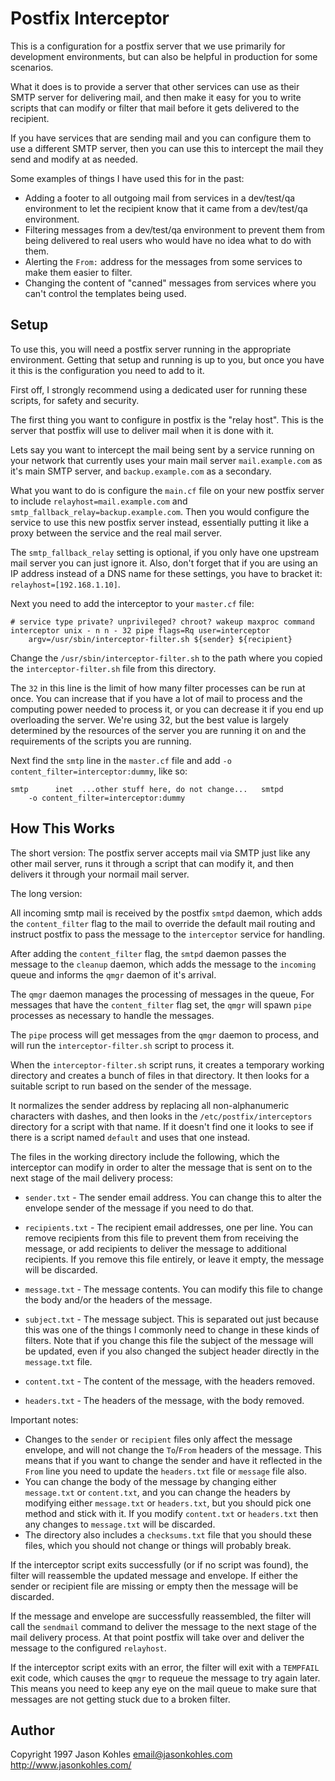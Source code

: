 # Postfix Interceptor #

This is a configuration for a postfix server that we use primarily for
development environments, but can also be helpful in production for
some scenarios.

What it does is to provide a server that other services can use as
their SMTP server for delivering mail, and then make it easy for you
to write scripts that can modify or filter that mail before it gets
delivered to the recipient.

If you have services that are sending mail and you can configure them
to use a different SMTP server, then you can use this to intercept the
mail they send and modify at as needed.

Some examples of things I have used this for in the past:

 * Adding a footer to all outgoing mail from services in a dev/test/qa
   environment to let the recipient know that it came from a dev/test/qa
   environment.
 * Filtering messages from a dev/test/qa environment to prevent them
   from being delivered to real users who would have no idea what to
   do with them.
 * Alerting the `From:` address for the messages from some services to
   make them easier to filter.
 * Changing the content of "canned" messages from services where you
   can't control the templates being used.

## Setup ##

To use this, you will need a postfix server running in the appropriate
environment. Getting that setup and running is up to you, but once you
have it this is the configuration you need to add to it.

First off, I strongly recommend using a dedicated user for running
these scripts, for safety and security.

The first thing you want to configure in postfix is the "relay host".
This is the server that postfix will use to deliver mail when it is
done with it.

Lets say you want to intercept the mail being sent by a service
running on your network that currently uses your main mail server
`mail.example.com` as it's main SMTP server, and `backup.example.com`
as a secondary.

What you want to do is configure the `main.cf` file on your new
postfix server to include `relayhost=mail.example.com` and
`smtp_fallback_relay=backup.example.com`. Then you would configure the
service to use this new postfix server instead, essentially putting it
like a proxy between the service and the real mail server.

The `smtp_fallback_relay` setting is optional, if you only have one
upstream mail server you can just ignore it.  Also, don't forget that
if you are using an IP address instead of a DNS name for these
settings, you have to bracket it: `relayhost=[192.168.1.10]`.

Next you need to add the interceptor to your `master.cf` file:

```
# service type private? unprivileged? chroot? wakeup maxproc command
interceptor unix - n n - 32 pipe flags=Rq user=interceptor
    argv=/usr/sbin/interceptor-filter.sh ${sender} ${recipient}
```

Change the `/usr/sbin/interceptor-filter.sh` to the path where you
copied the `interceptor-filter.sh` file from this directory.

The `32` in this line is the limit of how many filter processes can
be run at once. You can increase that if you have a lot of mail to
process and the computing power needed to process it, or you can
decrease it if you end up overloading the server. We're using 32, but
the best value is largely determined by the resources of the server
you are running it on and the requirements of the scripts you are
running.

Next find the `smtp` line in the `master.cf` file and add
`-o content_filter=interceptor:dummy`, like so:

```
smtp      inet  ...other stuff here, do not change...   smtpd
    -o content_filter=interceptor:dummy
```

## How This Works ##

The short version: The postfix server accepts mail via SMTP just like
any other mail server, runs it through a script that can modify it,
and then delivers it through your normail mail server.

The long version:

All incoming smtp mail is received by the postfix `smtpd` daemon,
which adds the `content_filter` flag to the mail to override the
default mail routing and instruct postfix to pass the message to the
`interceptor` service for handling.

After adding the `content_filter` flag, the `smtpd` daemon passes the
message to the `cleanup` daemon, which adds the message to the
`incoming` queue and informs the `qmgr` daemon of it's arrival.

The `qmgr` daemon manages the processing of messages in the queue,
For messages that have the `content_filter` flag set, the `qmgr` will
spawn `pipe` processes as necessary to handle the messages.

The `pipe` process will get messages from the `qmgr` daemon to
process, and will run the `interceptor-filter.sh` script to
process it.

When the `interceptor-filter.sh` script runs, it creates a temporary
working directory and creates a bunch of files in that directory. It
then looks for a suitable script to run based on the sender of the
message.

It normalizes the sender address by replacing all non-alphanumeric
characters with dashes, and then looks in the
`/etc/postfix/interceptors` directory for a script with that name.
If it doesn't find one it looks to see if there is a script named
`default` and uses that one instead.

The files in the working directory include the following, which the
interceptor can modify in order to alter the message that is sent on
to the next stage of the mail delivery process:

 * `sender.txt` - The sender email address. You can change this to
   alter the envelope sender of the message if you need to do that.

 * `recipients.txt` - The recipient email addresses, one per line.
   You can remove recipients from this file to prevent them from
   receiving the message, or add recipients to deliver the message to
   additional recipients. If you remove this file entirely, or leave
   it empty, the message will be discarded.

 * `message.txt` - The message contents. You can modify this file
   to change the body and/or the headers of the message.

 * `subject.txt` - The message subject. This is separated out just
   because this was one of the things I commonly need to change in
   these kinds of filters. Note that if you change this file the
   subject of the message will be updated, even if you also changed
   the subject header directly in the `message.txt` file.

 * `content.txt` - The content of the message, with the headers
   removed.

 * `headers.txt` - The headers of the message, with the body removed.

Important notes:

 * Changes to the `sender` or `recipient` files only affect the
   message envelope, and will not change the `To`/`From` headers of
   the message. This means that if you want to change the sender and
   have it reflected in the `From` line you need to update the
   `headers.txt` file or `message` file also.
 * You can change the body of the message by changing either
   `message.txt` or `content.txt`, and you can change the headers by
   modifying either `message.txt` or `headers.txt`, but you should
   pick one method and stick with it.  If you modify `content.txt` or
   `headers.txt` then any changes to `message.txt` will be discarded.
 * The directory also includes a `checksums.txt` file that you should
   these files, which you should not change or things will probably
   break.

If the interceptor script exits successfully (or if no script was
found), the filter will reassemble the updated message and envelope.
If either the sender or recipient file are missing or empty then the
message will be discarded.

If the message and envelope are successfully reassembled, the filter
will call the `sendmail` command to deliver the message to the next
stage of the mail delivery process. At that point postfix will take
over and deliver the message to the configured `relayhost`.

If the interceptor script exits with an error, the filter will exit
with a `TEMPFAIL` exit code, which causes the `qmgr` to requeue the
message to try again later.  This means you need to keep any eye on
the mail queue to make sure that messages are not getting stuck due
to a broken filter.

## Author ##

Copyright 1997 Jason Kohles <email@jasonkohles.com> http://www.jasonkohles.com/
